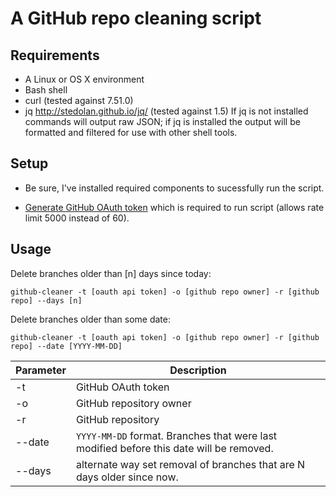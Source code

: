 
# A GitHub repo cleaning script

## Requirements

* A Linux or OS X environment
* Bash shell
* curl (tested against 7.51.0)
* jq <http://stedolan.github.io/jq/> (tested against 1.5)
  If jq is not installed commands will output raw JSON; if jq is installed
  the output will be formatted and filtered for use with other shell tools.

## Setup
* Be sure, I've installed required components to sucessfully run the script.

* [Generate GitHub OAuth token](https://help.github.com/articles/creating-an-access-token-for-command-line-use/) which is required to run script (allows rate limit 5000 instead of 60).

## Usage

Delete branches older than [n] days since today:

`github-cleaner -t [oauth api token] -o [github repo owner] -r [github repo] --days [n]`

Delete branches older than some date:

`github-cleaner -t [oauth api token] -o [github repo owner] -r [github repo] --date [YYYY-MM-DD]`

Parameter | Description
---- | -----------
-t   | GitHub OAuth token
-o   | GitHub repository owner
-r   | GitHub repository
--date | `YYYY-MM-DD` format. Branches that were last modified before this date will be removed. 
--days | alternate way set removal of branches that are N days older since now. 

